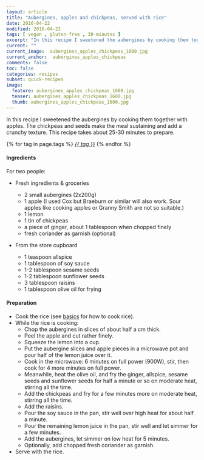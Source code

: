 ```yaml
---
layout: article
title: "Aubergines, apples and chickpeas, served with rice"
date: 2016-04-22
modified: 2016-04-22
tags: [ vegan , gluten-free , 30-minutes ]
excerpt: "In this recipe I sweetened the aubergines by cooking them together with apples. ..."
current: ""
current_image:  aubergines_apples_chickpeas_1600.jpg
current_anchor:  aubergines_apples_chickpeas
comments: false
toc: false
categories: recipes
subset: quick-recipes
image:
  feature: aubergines_apples_chickpeas_1600.jpg
  teaser: aubergines_apples_chickpeas_1600.jpg
  thumb: aubergines_apples_chickpeas_1600.jpg
---
```




In this recipe I sweetened the aubergines by cooking them together with apples. The chickpeas and seeds make the meal sustaining and add a crunchy texture. This recipe takes about 25-30 minutes to prepare.


{% for tag in page.tags %}&nbsp;<a class="post-tag" href="{{ site.url}}/tags/#{{ tag }}">_{{ tag }}_</a>&nbsp;{% endfor %}

#### Ingredients

For two people:

- Fresh ingredients & groceries
  - 2 small aubergines (2x200g)
  - 1 apple (I used Cox but Braeburn or similar will also work. Sour apples like cooking apples or Granny Smith are not so suitable.)
  - 1 lemon
  - 1 tin of chickpeas
  - a piece of ginger, about 1 tablespoon when chopped finely
  - fresh coriander as garnish (optional)

- From the store cupboard    
  - 1 teaspoon allspice
  - 1 tablespoon of soy sauce
  - 1-2 tablespoon sesame seeds
  - 1-2 tablespoon sunflower seeds
  - 3 tablespoon raisins
  - 1 tablespoon olive oil for frying


#### Preparation

- Cook the rice (see <a href="{{ site.url }}/basics">basics</a> for how to cook rice).
- While the rice is cooking:
  - Chop the aubergines in slices of about half a cm thick.
  - Peel the apple and cut rather finely.
  - Squeeze the lemon into a cup.
  - Put the aubergine slices and apple pieces in a microwave pot and pour half of the lemon juice over it.
  - Cook in the microwave: 6 minutes on full power (900W), stir, then cook for 4 more minutes on full power.
  - Meanwhile, heat the olive oil, and fry the ginger, allspice, sesame seeds and sunflower seeds for half a minute or so on moderate heat, stirring all the time.
  - Add the chickpeas and fry for a few minutes more on moderate heat, stirring all the time.
  - Add the raisins.
  - Pour the soy sauce in the pan, stir well over high heat for about half a minute.
  - Pour the remaining lemon juice in the pan, stir well and let simmer for a few minutes.
  - Add the aubergines, let simmer on low heat for 5 minutes.
  - Optionally, add chopped fresh coriander as garnish.
- Serve with the rice.

